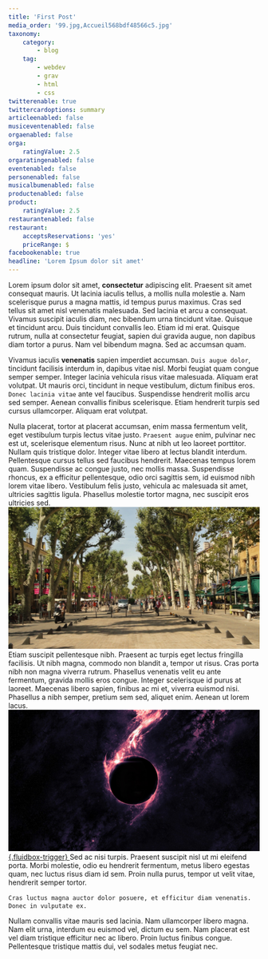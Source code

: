 ```yaml
---
title: 'First Post'
media_order: '99.jpg,Accueil568bdf48566c5.jpg'
taxonomy:
    category:
        - blog
    tag:
        - webdev
        - grav
        - html
        - css
twitterenable: true
twittercardoptions: summary
articleenabled: false
musiceventenabled: false
orgaenabled: false
orga:
    ratingValue: 2.5
orgaratingenabled: false
eventenabled: false
personenabled: false
musicalbumenabled: false
productenabled: false
product:
    ratingValue: 2.5
restaurantenabled: false
restaurant:
    acceptsReservations: 'yes'
    priceRange: $
facebookenable: true
headline: 'Lorem Ipsum dolor sit amet'
---
```


Lorem ipsum dolor sit amet, **consectetur** adipiscing elit. Praesent sit amet consequat mauris. Ut lacinia iaculis tellus, a mollis nulla molestie a. Nam scelerisque purus a magna mattis, id tempus purus maximus. Cras sed tellus sit amet nisl venenatis malesuada. Sed lacinia et arcu a consequat. Vivamus suscipit iaculis diam, nec bibendum urna tincidunt vitae. Quisque et tincidunt arcu. Duis tincidunt convallis leo. Etiam id mi erat. Quisque rutrum, nulla at consectetur feugiat, sapien dui gravida augue, non dapibus diam tortor a purus. Nam vel bibendum magna. Sed ac accumsan quam.

Vivamus iaculis **venenatis** sapien imperdiet accumsan. `Duis augue dolor`, tincidunt facilisis interdum in, dapibus vitae nisl. Morbi feugiat quam congue semper semper. Integer lacinia vehicula risus vitae malesuada. Aliquam erat volutpat. Ut mauris orci, tincidunt in neque vestibulum, dictum finibus eros. `Donec lacinia vitae` ante vel faucibus. Suspendisse hendrerit mollis arcu sed semper. Aenean convallis finibus scelerisque. Etiam hendrerit turpis sed cursus ullamcorper. Aliquam erat volutpat.

Nulla placerat, tortor at placerat accumsan, enim massa fermentum velit, eget vestibulum turpis lectus vitae justo. `Praesent augue` enim, pulvinar nec est ut, scelerisque elementum risus. Nunc at nibh ut leo laoreet porttitor. Nullam quis tristique dolor. Integer vitae libero at lectus blandit interdum. Pellentesque cursus tellus sed faucibus hendrerit. Maecenas tempus lorem quam. Suspendisse ac congue justo, nec mollis massa. Suspendisse rhoncus, ex a efficitur pellentesque, odio orci sagittis sem, id euismod nibh lorem vitae libero. Vestibulum felis justo, vehicula ac malesuada sit amet, ultricies sagittis ligula. Phasellus molestie tortor magna, nec suscipit eros ultricies sed.
<a class="fluidbox-trigger" href="/grav/user/pages/07.blog/06.first-post/Accueil568bdf48566c5.jpg">
![Some Text](Accueil568bdf48566c5.jpg)
 </a>
Etiam suscipit pellentesque nibh. Praesent ac turpis eget lectus fringilla facilisis. Ut nibh magna, commodo non blandit a, tempor ut risus. Cras porta nibh non magna viverra rutrum. Phasellus venenatis velit eu ante fermentum, gravida mollis eros congue. Integer scelerisque id purus at laoreet. Maecenas libero sapien, finibus ac mi et, viverra euismod nisi. Phasellus a nibh semper, pretium sem sed, aliquet enim. Aenean ut lorem lacus.
<a class="fluidbox-trigger" href="/grav/user/pages/07.blog/06.first-post/99.jpg">
![](99.jpg){.fluidbox-trigger}
 </a>
Sed ac nisi turpis. Praesent suscipit nisl ut mi eleifend porta. Morbi molestie, odio eu hendrerit fermentum, metus libero egestas quam, nec luctus risus diam id sem. Proin nulla purus, tempor ut velit vitae, hendrerit semper tortor. 

```
Cras luctus magna auctor dolor posuere, et efficitur diam venenatis. Donec in vulputate ex.
```

Nullam convallis vitae mauris sed lacinia. Nam ullamcorper libero magna. Nam elit urna, interdum eu euismod vel, dictum eu sem. Nam placerat est vel diam tristique efficitur nec ac libero. Proin luctus finibus congue. Pellentesque tristique mattis dui, vel sodales metus feugiat nec.